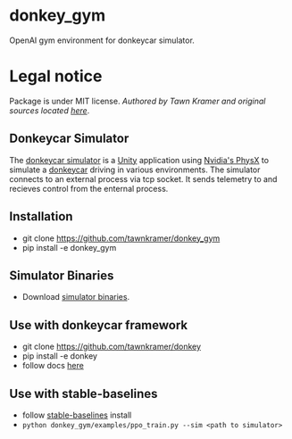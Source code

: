 # donkey_gym

OpenAI gym environment for donkeycar simulator.

# Legal notice

Package is under MIT license. *Authored by Tawn Kramer and original sources located [here](https://github.com/tawnkramer/sdsandbox/tree/donkey/src/donkey_gym)*. 


## Donkeycar Simulator

The [donkeycar simulator](https://github.com/tawnkramer/sdsandbox/tree/donkey) is a [Unity](www.unity3d.com) application using [Nvidia's PhysX](https://developer.nvidia.com/physx-sdk) to simulate a [donkeycar](www.donkeycar.com) driving in various environments. The simulator connects to an external process via tcp socket. It sends telemetry to and recieves control from the enternal process. 


## Installation

* git clone https://github.com/tawnkramer/donkey_gym
* pip install -e donkey_gym

## Simulator Binaries

* Download [simulator binaries](https://github.com/tawnkramer/donkey_gym/releases).

## Use with donkeycar framework

* git clone https://github.com/tawnkramer/donkey
* pip install -e donkey
* follow docs [here](https://github.com/tawnkramer/donkey/blob/master/docs/guide/simulator.md)

## Use with stable-baselines

* follow [stable-baselines](https://github.com/hill-a/stable-baselines) install
* ```python donkey_gym/examples/ppo_train.py --sim <path to simulator>```
